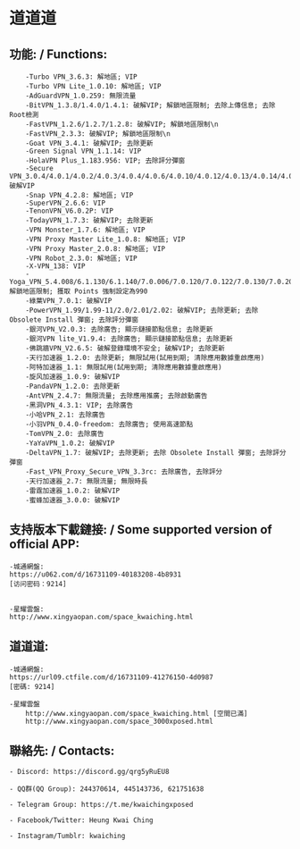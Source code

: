 # 道道道

## 功能: / Functions:

        -Turbo VPN_3.6.3: 解地區; VIP
        -Turbo VPN Lite_1.0.10: 解地區; VIP
        -AdGuardVPN_1.0.259: 無限流量
        -BitVPN_1.3.8/1.4.0/1.4.1: 破解VIP; 解鎖地區限制; 去除上傳信息; 去除Root檢測
        -FastVPN_1.2.6/1.2.7/1.2.8: 破解VIP; 解鎖地區限制\n
        -FastVPN_2.3.3: 破解VIP; 解鎖地區限制\n
        -Goat VPN_3.4.1: 破解VIP; 去除更新
        -Green Signal VPN_1.1.14: VIP
        -HolaVPN Plus_1.183.956: VIP; 去除評分彈窗
        -Secure VPN_3.0.4/4.0.1/4.0.2/4.0.3/4.0.4/4.0.6/4.0.10/4.0.12/4.0.13/4.0.14/4.0.15/4.1.0: 破解VIP
        -Snap VPN_4.2.8: 解地區; VIP
        -SuperVPN_2.6.6: VIP
        -TenonVPN_V6.0.2P: VIP
        -TodayVPN_1.7.3: 破解VIP; 去除更新
        -VPN Monster_1.7.6: 解地區; VIP
        -VPN Proxy Master Lite_1.0.8: 解地區; VIP
        -VPN Proxy Master_2.0.8: 解地區; VIP
        -VPN Robot_2.3.0: 解地區; VIP
        -X-VPN_138: VIP
        -Yoga_VPN_5.4.008/6.1.130/6.1.140/7.0.006/7.0.120/7.0.122/7.0.130/7.0.206/7.0.312/7.0.524/7.0.530/7.0.540/7.0.542: 解鎖地區限制; 獲取 Points 強制設定為990
        -綠葉VPN_7.0.1: 破解VIP
        -PowerVPN_1.99/1.99-11/2.0/2.01/2.02: 破解VIP; 去除更新; 去除 Obsolete Install 彈窗; 去除評分彈窗
        -銀河VPN_V2.0.3: 去除廣告; 顯示鏈接節點信息; 去除更新
        -銀河VPN lite_V1.9.4: 去除廣告; 顯示鏈接節點信息; 去除更新
        -佛跳牆VPN_V2.6.5: 破解登錄環境不安全; 破解VIP; 去除更新
        -天行加速器_1.2.0: 去除更新; 無限試用(試用到期; 清除應用數據重啟應用)
        -阿特加速器_1.1: 無限試用(試用到期; 清除應用數據重啟應用)
        -旋风加速器_1.0.9: 破解VIP
        -PandaVPN_1.2.0: 去除更新
        -AntVPN_2.4.7: 無限流量; 去除應用推廣; 去除啟動廣告
        -黑洞VPN_4.3.1: VIP; 去除廣告
        -小哈VPN_2.1: 去除廣告
        -小羽VPN_0.4.0-freedom: 去除廣告; 使用高速節點
        -TomVPN_2.0: 去除廣告
        -YaYaVPN_1.0.2: 破解VIP
        -DeltaVPN_1.7: 破解VIP; 去除更新; 去除 Obsolete Install 彈窗; 去除評分彈窗
        -Fast_VPN_Proxy_Secure_VPN_3.3rc: 去除廣告, 去除評分
        -天行加速器_2.7: 無限流量; 無限時長
        -雷霆加速器_1.0.2: 破解VIP
        -蜜蜂加速器_3.0.0: 破解VIP


## 支持版本下載鏈接: / Some supported version of official APP:

	-城通網盤:
	https://u062.com/d/16731109-40183208-4b8931
	[访问密码：9214]


	-星耀雲盤:
	http://www.xingyaopan.com/space_kwaiching.html

## 道道道:

	-城通網盤:
	https://url09.ctfile.com/d/16731109-41276150-4d0987
	[密碼: 9214]

	-星耀雲盤
        http://www.xingyaopan.com/space_kwaiching.html [空間已滿]
        http://www.xingyaopan.com/space_3000xposed.html

## 聯絡先: / Contacts:

	- Discord: https://discord.gg/qrg5yRuEU8

	- QQ群(QQ Group): 244370614, 445143736, 621751638

	- Telegram Group: https://t.me/kwaichingxposed

	- Facebook/Twitter: Heung Kwai Ching

	- Instagram/Tumblr: kwaiching
	
